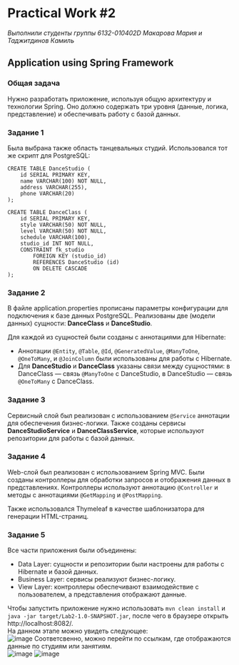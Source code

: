 # Practical Work #2
*Выполнили студенты группы 6132-010402D Макарова Мария и Таджитдинов Камиль* 
## Application using Spring Framework
### Общая задача
Нужно разработать приложение, используя общую архитектуру и технологии Spring. Оно должно содержать три уровня (данные, логика, представление) и обеспечивать работу с базой данных.

### Задание 1
Была выбрана также область танцевальных студий. Использовался тот же скрипт для PostgreSQL:
```
CREATE TABLE DanceStudio (
    id SERIAL PRIMARY KEY,
    name VARCHAR(100) NOT NULL,  
    address VARCHAR(255),   
    phone VARCHAR(20)  
);

CREATE TABLE DanceClass (
    id SERIAL PRIMARY KEY, 
    style VARCHAR(50) NOT NULL,
    level VARCHAR(50) NOT NULL,
    schedule VARCHAR(100),
    studio_id INT NOT NULL,
    CONSTRAINT fk_studio
        FOREIGN KEY (studio_id)
        REFERENCES DanceStudio (id)
        ON DELETE CASCADE
);
```
### Задание 2 
В файле application.properties прописаны параметры конфигурации для подключения к базе данных PostgreSQL. Реализованы две (модели данных) сущности: **DanceClass** и **DanceStudio**.  

Для каждой из сущностей были созданы с аннотациями для Hibernate:
* Аннотации `@Entity`, `@Table`, `@Id`, `@GeneratedValue`, `@ManyToOne`, `@OneToMany`, и `@JoinColumn` были использованы для работы с Hibernate.
* Для **DanceStudio** и **DanceClass** указаны связи между сущностями: в DanceClass — связь `@ManyToOne` с DanceStudio, в DanceStudio — связь `@OneToMany` с DanceClass.

### Задание 3
Сервисный слой был реализован с использованием `@Service` аннотации для обеспечения бизнес-логики. Также созданы сервисы **DanceStudioService** и **DanceClassService**, которые используют репозитории для работы с базой данных.  

### Задание 4
Web-слой был реализован с использованием Spring MVC. Были созданы контроллеры для обработки запросов и отображения данных в представлениях. Контроллеры используют аннотацию `@Controller` и методы с аннотациями `@GetMapping` и `@PostMapping`.  

Также использовался Thymeleaf в качестве шаблонизатора для генерации HTML-страниц.
### Задание 5
Все части приложения были объединены:
* Data Layer: сущности и репозитории были настроены для работы с Hibernate и базой данных.
* Business Layer: сервисы реализуют бизнес-логику.
* View Layer: контроллеры обеспечивают взаимодействие с пользователем, а представления отображают данные.

Чтобы запустить приложение нужно использовать `mvn clean install` и `java -jar target/Lab2-1.0-SNAPSHOT.jar`, после чего в браузере открыть http://localhost:8082/.  
На данном этапе можно увидеть следующее:  
![image](https://github.com/user-attachments/assets/d99adc16-8f44-4735-b4ed-49991b76a051)
Соответсвенно, можно перейти по ссылкам, где отображаются данные по студиям или занятиям.  
![image](https://github.com/user-attachments/assets/8170667b-23e1-41e7-a12c-c9a4ba8bd9f4)
![image](https://github.com/user-attachments/assets/7107326f-0df9-4129-a78d-9fe76a50bd99)






